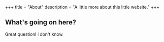 +++
title = "About"
description = "A little more about this little website."
+++

## What's going on here?

Great question! I don't know.
